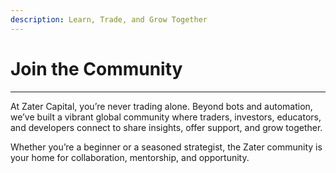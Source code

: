 ```yaml
---
description: Learn, Trade, and Grow Together
---
```


# Join the Community

***

At Zater Capital, you’re never trading alone. Beyond bots and automation, we’ve built a vibrant global community where traders, investors, educators, and developers connect to share insights, offer support, and grow together.

Whether you’re a beginner or a seasoned strategist, the Zater community is your home for collaboration, mentorship, and opportunity.
